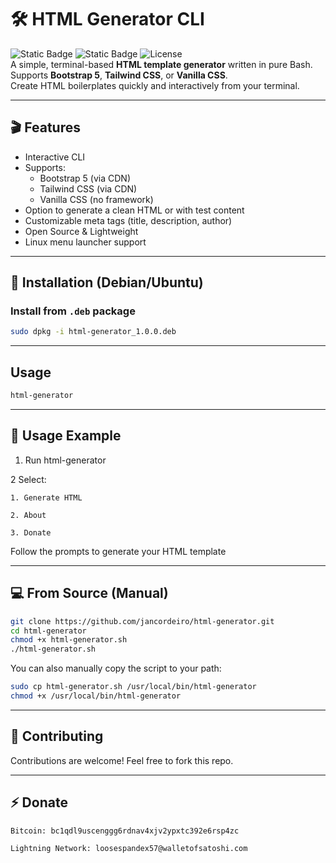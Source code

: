 # 🛠️ HTML Generator CLI

![Static Badge](https://img.shields.io/badge/-Shell_Bash-black?logo=gnubash) ![Static Badge](https://img.shields.io/badge/-Linux-black?logo=linux)
 ![License](https://img.shields.io/badge/license-MIT-green)  
A simple, terminal-based **HTML template generator** written in pure Bash.  
Supports **Bootstrap 5**, **Tailwind CSS**, or **Vanilla CSS**.  
Create HTML boilerplates quickly and interactively from your terminal.  

---

## 🎬 Features

- Interactive CLI
- Supports:
  - Bootstrap 5 (via CDN)
  - Tailwind CSS (via CDN)
  - Vanilla CSS (no framework)
- Option to generate a clean HTML or with test content
- Customizable meta tags (title, description, author)
- Open Source & Lightweight
- Linux menu launcher support

---

## 🚀 Installation (Debian/Ubuntu)

### Install from `.deb` package

```bash
sudo dpkg -i html-generator_1.0.0.deb
```

---

## Usage

```bash
html-generator
```

---

## 📂 Usage Example

1. Run html-generator

2 Select:

    1. Generate HTML

    2. About

    3. Donate

Follow the prompts to generate your HTML template

---

## 💻 From Source (Manual)

```bash
git clone https://github.com/jancordeiro/html-generator.git
cd html-generator
chmod +x html-generator.sh
./html-generator.sh
```

You can also manually copy the script to your path:

```bash
sudo cp html-generator.sh /usr/local/bin/html-generator
chmod +x /usr/local/bin/html-generator
```

---

## 🤝 Contributing

Contributions are welcome!
Feel free to fork this repo.

---

## ⚡ Donate

    Bitcoin: bc1qdl9uscenggg6rdnav4xjv2ypxtc392e6rsp4zc

    Lightning Network: loosespandex57@walletofsatoshi.com
